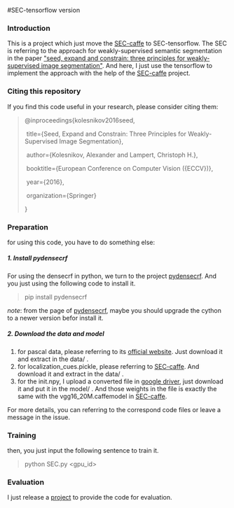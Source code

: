 #SEC-tensorflow version

### Introduction

This is a project which just move the [SEC-caffe](https://github.com/kolesman/SEC) to SEC-tensorflow. The SEC is referring to the approach for weakly-supervised semantic segmentation in the paper ["seed, expand and constrain: three principles for weakly-supervised image segmentation"](http://pub.ist.ac.at/~akolesnikov/files/ECCV2016/main.pdf). And here, I just use the tensorflow to implement the approach with the help of the [SEC-caffe](https://github.com/kolesman/SEC) project.

### Citing this repository

If you find this code useful in your research, please consider citing them:

> @inproceedings{kolesnikov2016seed,  
>
> ​    title={Seed, Expand and Constrain: Three Principles for Weakly-Supervised Image Segmentation},
>
> ​    author={Kolesnikov, Alexander and Lampert, Christoph H.},  
>
> ​    booktitle={European Conference on Computer Vision ({ECCV})},  
>
> ​    year={2016},  
>
> ​    organization={Springer}
>
> }

### Preparation

for using this code, you have to do something else:

##### 1. Install pydensecrf

For using the densecrf in python, we turn to the project [pydensecrf](https://github.com/lucasb-eyer/pydensecrf). And you just using the following code to install it.

> pip install pydensecrf

*note*: from the page of [pydensecrf](https://github.com/lucasb-eyer/pydensecrf), maybe you should upgrade the cython to a newer version befor install it.

##### 2. Download the data and model

1. for pascal data, please referring to its [official website](http://host.robots.ox.ac.uk/pascal/VOC/). Just download it and extract in the data/ .
2. for localization_cues.pickle, please referring to [SEC-caffe](https://github.com/kolesman/SEC). And download it and extract in the data/ .
3. for the init.npy, I upload a converted file in [google driver](https://drive.google.com/open?id=1MtbE1b6R4i28KabS-s7NcL08EpV3qOGl), just download it and put it in the model/ . And those weights in the file is exactly the same with the vgg16_20M.caffemodel in   [SEC-caffe](https://github.com/kolesman/SEC).

For more details, you can referring to the correspond code files or leave a message in the issue.

### Training

then, you just input the following sentence to train it.

> python SEC.py <gpu_id>

### Evaluation
I just release a [project](https://github.com/xtudbxk/semantic-segmentation-metrics) to provide the code for evaluation.
